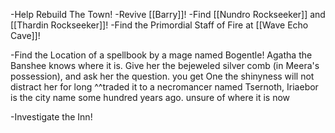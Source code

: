 
-Help Rebuild The Town!
-Revive [[Barry]]!
-Find [[Nundro Rockseeker]] and [[Thardin Rockseeker]]!
-Find the Primordial Staff of Fire at [[Wave Echo Cave]]!

-Find the Location of a spellbook by a mage named Bogentle!
	Agatha the Banshee knows where it is. Give her the bejeweled silver comb (in Meera's possession), and ask her the question. you get One the shinyness will not distract her for long
^^traded it to a necromancer named Tsernoth, Iriaebor is the city name some hundred years ago. unsure of where it is now

-Investigate the Inn!